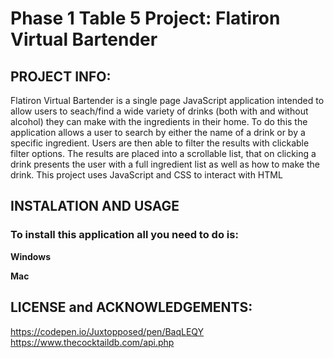 # Phase 1 Table 5 Project: Flatiron Virtual Bartender
## PROJECT INFO:
Flatiron Virtual Bartender is a single page JavaScript application intended to allow users to seach/find a wide variety of drinks (both with and without alcohol) they can make with the ingredients in their home. To do this the application allows a user to search by either the name of a drink or by a specific ingredient. Users are then able to filter the results with clickable filter options. The results are placed into a scrollable list, that on clicking a drink presents the user with a full ingredient list as well as how to make the drink. This project uses JavaScript and CSS to interact with HTML
## INSTALATION AND USAGE 
### To install this application all you need to do is:
**Windows**

**Mac**

## LICENSE and ACKNOWLEDGEMENTS:
https://codepen.io/Juxtopposed/pen/BaqLEQY
https://www.thecocktaildb.com/api.php
